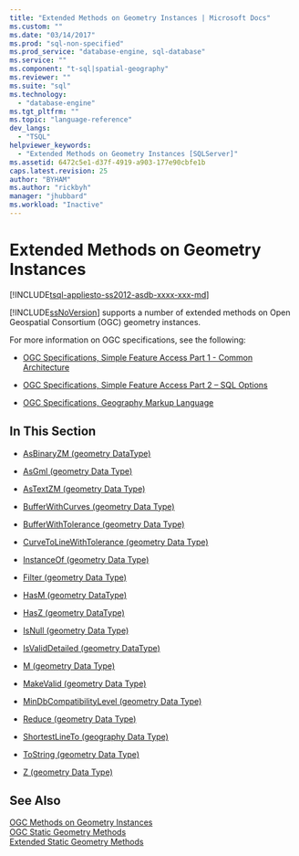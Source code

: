 ```yaml
---
title: "Extended Methods on Geometry Instances | Microsoft Docs"
ms.custom: ""
ms.date: "03/14/2017"
ms.prod: "sql-non-specified"
ms.prod_service: "database-engine, sql-database"
ms.service: ""
ms.component: "t-sql|spatial-geography"
ms.reviewer: ""
ms.suite: "sql"
ms.technology: 
  - "database-engine"
ms.tgt_pltfrm: ""
ms.topic: "language-reference"
dev_langs: 
  - "TSQL"
helpviewer_keywords: 
  - "Extended Methods on Geometry Instances [SQLServer]"
ms.assetid: 6472c5e1-d37f-4919-a903-177e90cbfe1b
caps.latest.revision: 25
author: "BYHAM"
ms.author: "rickbyh"
manager: "jhubbard"
ms.workload: "Inactive"
---
```

# Extended Methods on Geometry Instances
[!INCLUDE[tsql-appliesto-ss2012-asdb-xxxx-xxx-md](../../includes/tsql-appliesto-ss2012-asdb-xxxx-xxx-md.md)]

  [!INCLUDE[ssNoVersion](../../includes/ssnoversion-md.md)] supports a number of extended methods on Open Geospatial Consortium (OGC) geometry instances.  
  
 For more information on OGC specifications, see the following:  
  
-   [OGC Specifications, Simple Feature Access Part 1 - Common Architecture](http://go.microsoft.com/fwlink/?LinkId=93627)  
  
-   [OGC Specifications, Simple Feature Access Part 2 – SQL Options](http://go.microsoft.com/fwlink/?LinkId=93628)  
  
-   [OGC Specifications, Geography Markup Language](http://go.microsoft.com/fwlink/?LinkId=93629)  
  
## In This Section  
  
-   [AsBinaryZM &#40;geometry DataType&#41;](../../t-sql/spatial-geometry/asbinaryzm-geometry-datatype.md)  
  
-   [AsGml &#40;geometry Data Type&#41;](../../t-sql/spatial-geometry/asgml-geometry-data-type.md)  
  
-   [AsTextZM &#40;geometry Data Type&#41;](../../t-sql/spatial-geometry/astextzm-geometry-data-type.md)  
  
-   [BufferWithCurves &#40;geometry Data Type&#41;](../../t-sql/spatial-geometry/bufferwithcurves-geometry-data-type.md)  
  
-   [BufferWithTolerance &#40;geometry Data Type&#41;](../../t-sql/spatial-geometry/bufferwithtolerance-geometry-data-type.md)  
  
-   [CurveToLineWithTolerance &#40;geometry Data Type&#41;](../../t-sql/spatial-geometry/curvetolinewithtolerance-geometry-data-type.md)  
  
-   [InstanceOf &#40;geometry Data Type&#41;](../../t-sql/spatial-geometry/instanceof-geometry-data-type.md)  
  
-   [Filter &#40;geometry Data Type&#41;](../../t-sql/spatial-geometry/filter-geometry-data-type.md)  
  
-   [HasM &#40;geometry DataType&#41;](../../t-sql/spatial-geometry/hasm-geometry-datatype.md)  
  
-   [HasZ &#40;geometry DataType&#41;](../../t-sql/spatial-geometry/hasz-geometry-datatype.md)  
  
-   [IsNull &#40;geometry Data Type&#41;](../../t-sql/spatial-geometry/isnull-geometry-data-type.md)  
  
-   [IsValidDetailed &#40;geometry DataType&#41;](../../t-sql/spatial-geometry/isvaliddetailed-geometry-datatype.md)  
  
-   [M &#40;geometry Data Type&#41;](../../t-sql/spatial-geometry/m-geometry-data-type.md)  
  
-   [MakeValid &#40;geometry Data Type&#41;](../../t-sql/spatial-geometry/makevalid-geometry-data-type.md)  
  
-   [MinDbCompatibilityLevel &#40;geometry Data Type&#41;](../../t-sql/spatial-geometry/mindbcompatibilitylevel-geometry-data-type.md)  
  
-   [Reduce &#40;geometry Data Type&#41;](../../t-sql/spatial-geometry/reduce-geometry-data-type.md)  
  
-   [ShortestLineTo &#40;geography Data Type&#41;](../../t-sql/spatial-geography/shortestlineto-geography-data-type.md)  
  
-   [ToString &#40;geometry Data Type&#41;](../../t-sql/spatial-geometry/tostring-geometry-data-type.md)  
  
-   [Z &#40;geometry Data Type&#41;](../../t-sql/spatial-geometry/z-geometry-data-type.md)  
  
## See Also  
 [OGC Methods on Geometry Instances](../../t-sql/spatial-geometry/ogc-methods-on-geometry-instances.md)   
 [OGC Static Geometry Methods](../../t-sql/spatial-geometry/ogc-static-geometry-methods.md)   
 [Extended Static Geometry Methods](../../t-sql/spatial-geometry/extended-static-geometry-methods.md)  
  
  

